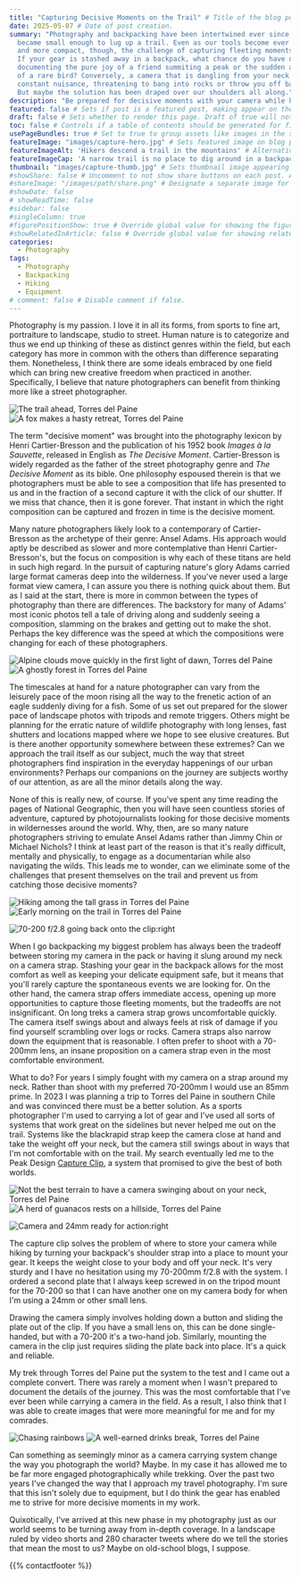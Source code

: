```yaml
---
title: "Capturing Decisive Moments on the Trail" # Title of the blog post.
date: 2025-05-07 # Date of post creation.
summary: "Photography and backpacking have been intertwined ever since cameras
  became small enough to lug up a trail. Even as our tools become ever lighter
  and more compact, though, the challenge of capturing fleeting moments remains.
  If your gear is stashed away in a backpack, what chance do you have of
  documenting the pure joy of a friend summiting a peak or the sudden appearance
  of a rare bird? Conversely, a camera that is dangling from your neck is a
  constant nuisance, threatening to bang into rocks or throw you off balance.
  But maybe the solution has been draped over our shoulders all along."
description: "Be prepared for decisive moments with your camera while hiking" # Description used for search engine.
featured: false # Sets if post is a featured post, making appear on the home page side bar.
draft: false # Sets whether to render this page. Draft of true will not be rendered.
toc: false # Controls if a table of contents should be generated for first-level links automatically.
usePageBundles: true # Set to true to group assets like images in the same folder as this post.
featureImage: "images/capture-hero.jpg" # Sets featured image on blog post.
featureImageAlt: 'Hikers descend a trail in the mountains' # Alternative text for featured image.
featureImageCap: 'A narrow trail is no place to dig around in a backpack for your camera' # Caption (optional).
thumbnail: "images/capture-thumb.jpg" # Sets thumbnail image appearing inside card on homepage.
#showShare: false # Uncomment to not show share buttons on each post. Also available in each post's front matter.
#shareImage: "/images/path/share.png" # Designate a separate image for social media sharing.
#showDate: false
# showReadTime: false
#sidebar: false
#singleColumn: true
#figurePositionShow: true # Override global value for showing the figure label.
#showRelatedInArticle: false # Override global value for showing related posts in this series at the end of the content.
categories:
  - Photography
tags:
  - Photography
  - Backpacking
  - Hiking
  - Equipment
# comment: false # Disable comment if false.
---
```


Photography is my passion. I love it in all its forms, from sports to fine art,
portraiture to landscape, studio to street. Human nature is to categorize and
thus we end up thinking of these as distinct genres within the field, but each
category has more in common with the others than difference separating them.
Nonetheless, I think there are some ideals embraced by one field which can
bring new creative freedom when practiced in another. Specifically, I believe
that nature photographers can benefit from thinking more like a street
photographer.

![The trail ahead, Torres del Paine](images/DSC05496.jpg)
![A fox makes a hasty retreat, Torres del Paine](images/DSC06116.jpg)

The term "decisive moment" was brought into the photography lexicon by Henri
Cartier-Bresson and the publication of his 1952 book *Images à la Sauvette*,
released in English as *The Decisive Moment*. Cartier-Bresson is widely regarded
as the father of the street photography genre and *The Decisive Moment* as
its bible. One philosophy espoused therein is that we photographers must be able
to see a composition that life has presented to us and in the fraction of a
second capture it with the click of our shutter. If we miss that chance, then
it is gone forever. That instant in which the right composition can be captured
and frozen in time is the decisive moment.

Many nature photographers likely look to a contemporary of Cartier-Bresson as
the archetype of their genre: Ansel Adams. His approach would aptly be
described as slower and more contemplative than Henri Cartier-Bresson's, but the
focus on composition is why each of these titans are held in such high regard.
In the pursuit of capturing nature's glory Adams carried large format cameras
deep into the wilderness. If you've never used a large format view camera, I can
assure you there is nothing quick about them. But as I said at the start, there
is more in common between the types of photography than there are differences.
The backstory for many of Adams' most iconic photos tell a tale of driving along
and suddenly seeing a composition, slamming on the brakes and getting out to
make the shot. Perhaps the key difference was the speed at which the
compositions were changing for each of these photographers.

![Alpine clouds move quickly in the first light of dawn, Torres del Paine](images/DSC06036.jpg)
![A ghostly forest in Torres del Paine](images/DSC06831.jpg)

The timescales at hand for a nature photographer can vary from the
leisurely pace of the moon rising all the way to the frenetic action of an eagle
suddenly diving for a fish. Some of us set out prepared for the slower pace of
landscape photos with tripods and remote triggers. Others might be planning for
the erratic nature of wildlife photography with long lenses, fast shutters
and locations mapped where we hope to see elusive creatures. But is there
another opportunity somewhere between these extremes? Can we approach the trail
itself as our subject, much the way that street photographers find inspiration
in the everyday happenings of our urban environments? Perhaps our companions on
the journey are subjects worthy of our attention, as are all the minor details
along the way.

None of this is really new, of course. If you've spent any time reading the
pages of National Geographic, then you will have seen countless stories of
adventure, captured by photojournalists looking for those decisive moments in
wildernesses around the world. Why, then, are so many nature photographers
striving to emulate Ansel Adams rather than Jimmy Chin or Michael Nichols? I
think at least part of the reason is that it's really difficult, mentally and
physically, to engage as a documentarian while also navigating the wilds.
This leads me to wonder, can we eliminate some of the challenges that
present themselves on the trail and prevent us from catching those decisive
moments?

![Hiking among the tall grass in Torres del Paine](images/DSC06380.jpg)
![Early morning on the trail in Torres del Paine](images/DSC05465.jpg)

![70-200 f/2.8 going back onto the clip:right](images/capture-clip-70-200.jpg)

When I go backpacking my biggest problem has always been the tradeoff between
storing my camera in the pack or having it slung around my neck on a camera
strap. Stashing your gear in the backpack allows for the most comfort as well as
keeping your delicate equipment safe, but it means that you'll rarely capture the
spontaneous events we are looking for. On the other hand, the camera strap
offers immediate access, opening up more opportunities to capture those fleeting
moments, but the tradeoffs are not insignificant. On long treks a camera strap
grows uncomfortable quickly. The camera itself swings about and always feels at
risk of damage if you find yourself scrambling over logs or rocks. Camera straps
also narrow down the equipment that is reasonable. I often prefer to shoot with
a 70-200mm lens, an insane proposition on a camera strap even in the most
comfortable environment.

What to do? For years I simply fought with my camera on a strap around my neck.
Rather than shoot with my preferred 70-200mm I would use an 85mm prime. In 2023
I was planning a trip to Torres del Paine in southern Chile and was convinced
there must be a better solution. As a sports photographer I'm used to carrying
a lot of gear and I've used all sorts of systems that work great on the
sidelines but never helped me out on the trail. Systems like the blackrapid
strap keep the camera close at hand and take the weight off your neck, but the
camera still swings about in ways that I'm not comfortable with on the trail.
My search eventually led me to the Peak Design
[Capture Clip](https://www.peakdesign.com/products/capture), a system that
promised to give the best of both worlds.

![Not the best terrain to have a camera swinging about on your neck, Torres del Paine](images/DSC07887.jpg)
![A herd of guanacos rests on a hillside, Torres del Paine](images/DSC07288.jpg)

![Camera and 24mm ready for action:right](images/capture-clip-24.jpg)

The capture clip solves the problem of where to store your camera while hiking
by turning your backpack's shoulder strap into a place to mount your gear. It
keeps the weight close to your body and off your neck. It's very sturdy and I
have no hesitation using my 70-200mm f/2.8 with the system. I ordered a second
plate that I always keep screwed in on the tripod mount for the 70-200 so that
I can have another one on my camera body for when I'm using a 24mm or other
small lens.

Drawing the camera simply involves holding down a button and sliding the plate
out of the clip. If you have a small lens on, this can be done single-handed,
but with a 70-200 it's a two-hand job. Similarly, mounting the camera in the
clip just requires sliding the plate back into place. It's a quick and reliable.

My trek through Torres del Paine put the system to the test and I came out a
complete convert. There was rarely a moment when I wasn't prepared to document
the details of the journey. This was the most comfortable that I've ever been
while carrying a camera in the field. As a result, I also think that I was able
to create images that were more meaningful for me and for my comrades.

![Chasing rainbows](images/DSC07616.jpg)
![A well-earned drinks break, Torres del Paine](images/DSC07679.jpg)

Can something as seemingly minor as a camera carrying system change the way you
photograph the world? Maybe. In my case it has allowed me to be far more
engaged photographically while trekking. Over the past two years I've changed
the way that I approach my travel photography. I'm sure that this isn't solely
due to equipment, but I do think the gear has enabled me to strive for more
decisive moments in my work.

Quixotically, I've arrived at this new phase in my photography just as our world
seems to be turning away from in-depth coverage. In a landscape ruled by video
shorts and 280 character tweets where do we tell the stories that mean the
most to us? Maybe on old-school blogs, I suppose.

{{% contactfooter %}}
